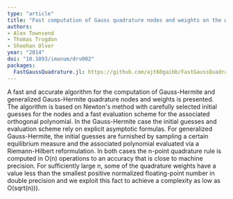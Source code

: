 ```yaml
---
type: "article"
title: "Fast computation of Gauss quadrature nodes and weights on the whole real line"
authors:
- Alex Townsend
- Thomas Trogdon
- Sheehan Olver
year: "2014"
doi: "10.1093/imanum/drv002"
packages:
  FastGaussQuadrature.jl: https://github.com/ajt60gaibb/FastGaussQuadrature.jl
---
```

A fast and accurate algorithm for the computation of Gauss-Hermite and generalized Gauss-Hermite quadrature nodes and weights is presented. The algorithm is based on Newton's method with carefully selected initial guesses for the nodes and a fast evaluation scheme for the associated orthogonal polynomial. In the Gauss-Hermite case the initial guesses and evaluation scheme rely on explicit asymptotic formulas. For generalized Gauss-Hermite, the initial guesses are furnished by sampling a certain equilibrium measure and the associated polynomial evaluated via a Riemann-Hilbert reformulation. In both cases the n-point quadrature rule is computed in O(n) operations to an accuracy that is close to machine precision. For sufficiently large n, some of the quadrature weights have a value less than the smallest positive normalized floating-point number in double precision and we exploit this fact to achieve a complexity as low as O(sqrt(n))).